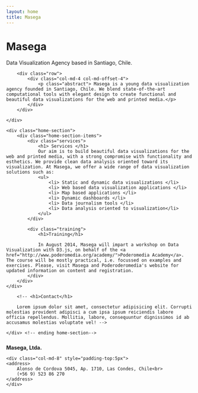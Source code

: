 ```yaml
---
layout: home
title: Masega
---
```


<div class="container" id="home-content">
	<!-- Branding -->
	<div class="brand">
	    <h1 class="brand-name">Masega</h1>
	    <p class="lead">Data Visualization Agency based in Santiago, Chile.</p>
	

		<div class="row">
			<div class="col-md-4 col-md-offset-4">
				<p class="abstract"> Masega is a young data visualization agency founded in Santiago, Chile. We blend state-of-the-art computational tools with elegant design to create functional and beautiful data visualizations for the web and printed media.</p>
			</div>
		</div>

	</div>

	<div class="home-section">
		<div class="home-section-items">
			<div class="services">
				<h1> Services </h1>
				Our aim is to build beautiful data visualizations for the web and printed media, with a strong compromise with functionality and esthetics. We provide clean data analysis oriented toward its visualization. At Masega, we offer a wide range of data visualization solutions such as:
				<ul>
					<li> Static and dynamic data visualizations </li>
					<li> Web based data visualization applications </li>
					<li> Map based applications </li>
					<li> Dynamic dashboards </li>
					<li> Data journalism tools </li>
					<li> Data analysis oriented to visualization</li>
				</ul>
			</div>
			
			<div class="training">
				<h1>Training</h1>

				In August 2014, Masega will impart a workshop on Data Visualization with D3.js, on behalf of the <a href="http://www.poderomedia.org/academy/">Poderomedia Academy</a>. The course will be mostly practical, i.e. focussed on examples and exercises. Please, visit Masega and Poderoderomedia's website for updated information on content and registration.
			</div>
		</div>
	</div>

		<!-- <h1>Contact</h1>

		Lorem ipsum dolor sit amet, consectetur adipisicing elit. Corrupti molestias provident adipisci a cum ipsa ipsum reiciendis labore officia repellendus. Mollitia, labore, consequuntur dignissimos id ab accusamus molestias voluptate vel! -->

	</div> <!-- ending home-section-->
</div>

<div id="footer">
	<div class="row"></div>
	<div id="brand-footer" class="col-md-4" style="padding-top: 10px;">
		<strong>Masega, Ltda.</strong>
	</div>
	
	<div class="col-md-8" style="padding-top:5px">
	<address>
		Alonso de Cordova 5045, Ap. 1710, Las Condes, Chile<br>
		(+56 9) 523 86 270 
	</address>
	</div>

</div>
